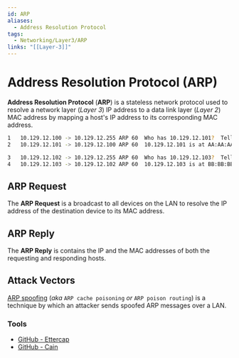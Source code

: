 ```yaml
---
id: ARP
aliases:
  - Address Resolution Protocol
tags:
  - Networking/Layer3/ARP
links: "[[Layer-3]]"
---
```


# Address Resolution Protocol (ARP)

**Address Resolution Protocol** (**ARP**) is a stateless network protocol used
to resolve a network layer (*Layer 3*) IP address to a data link layer
(*Layer 2*) MAC address by mapping a host's IP address to its corresponding MAC
address.

```sh
1   10.129.12.100 -> 10.129.12.255 ARP 60  Who has 10.129.12.101?  Tell 10.129.12.100
2   10.129.12.101 -> 10.129.12.100 ARP 60  10.129.12.101 is at AA:AA:AA:AA:AA:AA

3   10.129.12.102 -> 10.129.12.255 ARP 60  Who has 10.129.12.103?  Tell 10.129.12.102
4   10.129.12.103 -> 10.129.12.102 ARP 60  10.129.12.103 is at BB:BB:BB:BB:BB:BB
```

## ARP Request

The **ARP Request** is a broadcast to all devices on the LAN to resolve the IP
address of the destination device to its MAC address.

## ARP Reply

The **ARP Reply** is contains the IP and the MAC addresses of both the
requesting and responding hosts.

## Attack Vectors

[ARP spoofing](https://en.wikipedia.org/wiki/ARP_spoofing) (*aka* `ARP cache
poisoning` *or* `ARP poison routing`) is a technique by which an attacker sends
spoofed ARP messages over a LAN.

### Tools

- [GitHub - Ettercap](https://github.com/Ettercap/ettercap)
- [GitHub - Cain](https://github.com/xchwarze/Cain)
